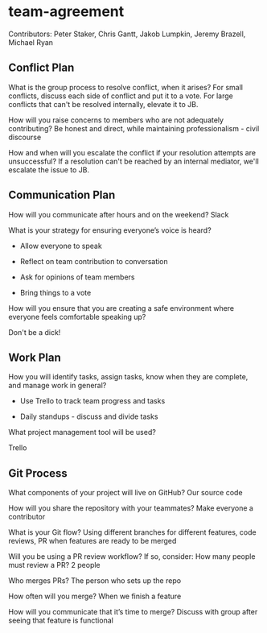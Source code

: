 # team-agreement

Contributors: Peter Staker, Chris Gantt, Jakob Lumpkin, Jeremy Brazell, Michael Ryan

## Conflict Plan

What is the group process to resolve conflict, when it arises?
For small conflicts, discuss each side of conflict and put it to a vote.
For large conflicts that can't be resolved internally, elevate it to JB.

How will you raise concerns to members who are not adequately contributing?
Be honest and direct, while maintaining professionalism - civil discourse

How and when will you escalate the conflict if your resolution attempts are unsuccessful?
If a resolution can't be reached by an internal mediator, we'll escalate the issue to JB.

## Communication Plan

How will you communicate after hours and on the weekend?
Slack

What is your strategy for ensuring everyone’s voice is heard?

* Allow everyone to speak

* Reflect on team contribution to conversation

* Ask for opinions of team members

* Bring things to a vote

How will you ensure that you are creating a safe environment where everyone feels comfortable speaking up?

Don't be a dick!

## Work Plan

How you will identify tasks, assign tasks, know when they are complete, and manage work in general?

* Use Trello to track team progress and tasks

* Daily standups - discuss and divide tasks

What project management tool will be used?

Trello

## Git Process

What components of your project will live on GitHub?
Our source code

How will you share the repository with your teammates?
Make everyone a contributor

What is your Git flow?
Using different branches for different features, code reviews, PR when features are ready to be merged

Will you be using a PR review workflow? If so, consider:
How many people must review a PR?
2 people

Who merges PRs?
The person who sets up the repo

How often will you merge?
When we finish a feature

How will you communicate that it’s time to merge?
Discuss with group after seeing that feature is functional

